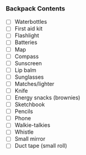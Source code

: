 ### Backpack Contents

- [ ] Waterbottles
- [ ] First aid kit
- [ ] Flashlight
- [ ] Batteries
- [ ] Map
- [ ] Compass
- [ ] Sunscreen
- [ ] Lip balm
- [ ] Sunglasses
- [ ] Matches/lighter
- [ ] Knife
- [ ] Energy snacks (brownies)
- [ ] Sketchbook
- [ ] Pencils
- [ ] Phone
- [ ] Walkie-talkies
- [ ] Whistle
- [ ] Small mirror
- [ ] Duct tape (small roll)
